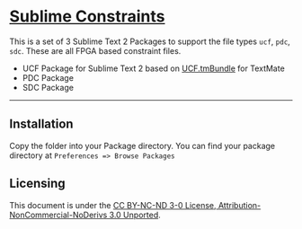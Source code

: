 [Sublime Constraints](http://zawiki.begincoding.net/~zas/zawiki/doku.php/tschinz:sublimetext#constraints)
================================

This is a set of 3 Sublime Text 2 Packages to support the file types `ucf`, `pdc`, `sdc`. These are all FPGA based constraint files.
- UCF Package for Sublime Text 2 based on [UCF.tmBundle](https://bitbucket.org/Clams/sublimesystemverilog/src/140f678dab41?at=default) for TextMate
- PDC Package
- SDC Package

---

Installation
---

Copy the folder into your Package directory. You can find your package directory at `Preferences => Browse Packages`

Licensing
---
This document is under the [CC BY-NC-ND 3-0 License, Attribution-NonCommercial-NoDerivs 3.0 Unported](http://creativecommons.org/licenses/by-nc-nd/3.0/).